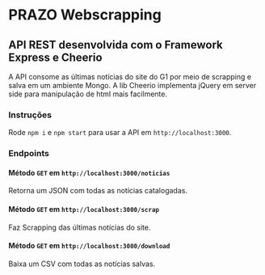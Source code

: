 # PRAZO Webscrapping

## API REST desenvolvida com o Framework Express e Cheerio

A API consome as últimas notícias do site do G1 por meio de scrapping e salva em um ambiente Mongo.
A lib Cheerio implementa jQuery em server side para manipulação de html mais facilmente.

### Instruções

Rode `npm i` e `npm start` para usar a API em `http://localhost:3000`.

### Endpoints

#### Método `GET` em `http://localhost:3000/noticias`

Retorna um JSON com todas as notícias catalogadas.

#### Método `GET` em `http://localhost:3000/scrap`

Faz Scrapping das últimas notícias do site.

#### Método `GET` em `http://localhost:3000/download`

Baixa um CSV com todas as notícias salvas.
